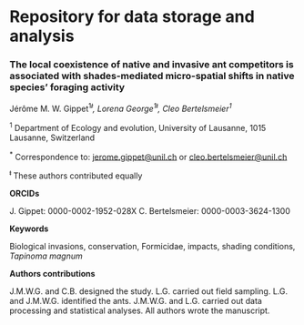 # **Repository for data storage and analysis**


### The local coexistence of native and invasive ant competitors is associated with shades-mediated micro-spatial shifts in native species’ foraging activity
Jérôme M. W. Gippet<sup>1*ǂ</sup>, Lorena George<sup>1ǂ</sup>, Cleo Bertelsmeier<sup>1*</sup>


<sup>1</sup> Department of Ecology and evolution, University of Lausanne, 1015 Lausanne, Switzerland

<sup>*</sup> Correspondence to: jerome.gippet@unil.ch or cleo.bertelsmeier@unil.ch

<sup>ǂ</sup> These authors contributed equally



**ORCIDs**

J. Gippet: 0000-0002-1952-028X
C. Bertelsmeier: 0000-0003-3624-1300


**Keywords**

Biological invasions, conservation, Formicidae, impacts, shading conditions, *Tapinoma magnum*


**Authors contributions**

J.M.W.G. and C.B. designed the study. L.G. carried out field sampling. L.G. and J.M.W.G. identified the ants. J.M.W.G. and L.G. carried out data processing and statistical analyses. All authors wrote the manuscript.



